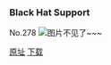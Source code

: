 ### Black Hat Support
No.278
![图片不见了~~~](https://imgs.xkcd.com/comics/black_hat_support.png)

[原址](https://xkcd.com//278) [下载](https://imgs.xkcd.com/comics/black_hat_support.png)

